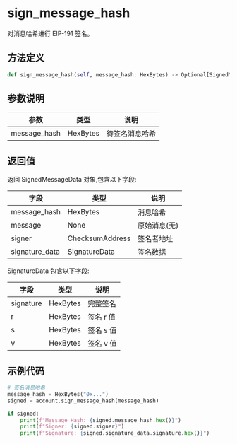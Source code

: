 # sign\_message\_hash

对消息哈希进行 EIP-191 签名。

## 方法定义

```python
def sign_message_hash(self, message_hash: HexBytes) -> Optional[SignedMessageData]
```

## 参数说明

| 参数            | 类型       | 说明      |
| ------------- | -------- | ------- |
| message\_hash | HexBytes | 待签名消息哈希 |

## 返回值

返回 SignedMessageData 对象,包含以下字段:

| 字段              | 类型              | 说明      |
| --------------- | --------------- | ------- |
| message\_hash   | HexBytes        | 消息哈希    |
| message         | None            | 原始消息(无) |
| signer          | ChecksumAddress | 签名者地址   |
| signature\_data | SignatureData   | 签名数据    |

SignatureData 包含以下字段:

| 字段        | 类型       | 说明     |
| --------- | -------- | ------ |
| signature | HexBytes | 完整签名   |
| r         | HexBytes | 签名 r 值 |
| s         | HexBytes | 签名 s 值 |
| v         | HexBytes | 签名 v 值 |

## 示例代码

```python
# 签名消息哈希
message_hash = HexBytes("0x...")
signed = account.sign_message_hash(message_hash)

if signed:
    print(f"Message Hash: {signed.message_hash.hex()}")
    print(f"Signer: {signed.signer}")
    print(f"Signature: {signed.signature_data.signature.hex()}")
```
